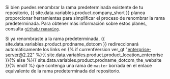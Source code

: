 Si bien puedes renombrar la rama predeterminada existente de tu repositorio, {{ site.data.variables.product.company_short }} planea proporcionar herramientas para simplificar el proceso de renombrar la rama predeterminada. Para obtener más información sobre estos planes, consulta [`github/renaming`](https://github.com/github/renaming).

Si ya renombraste a la rama predeterminada, {{ site.data.variables.product.prodname_dotcom }} redireccionará automáticamente los links en {% if currentVersion ver_gt "enterprise-server@2.22" %}{{ site.data.variables.product.product_location_enterprise }}{% else %}{{ site.data.variables.product.prodname_dotcom_the_website }}{% endif %} que contenga una rama de `master` borrada en el enlace equivalente de la rama predeterminada del repositorio.
